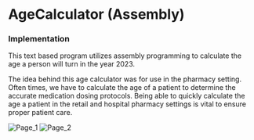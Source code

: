 # AgeCalculator (Assembly)
### Implementation
This text based program utilizes assembly programming to calculate the age a person will turn in the year 2023. 

The idea behind this age calculator was for use in the pharmacy setting. Often times, we have to calculate the age of a patient to determine the accurate medication dosing protocols. Being able to quickly calculate the age a patient in the retail and hospital pharmacy settings is vital to ensure proper patient care.

![Page_1](https://github.com/KavyaKolavasi1/AgeCalculator/assets/135289399/5cac80bb-648e-4ad4-8e10-49d8af9b7ded)
![Page_2](https://github.com/KavyaKolavasi1/AgeCalculator/assets/135289399/0ab63334-151e-4e71-8387-188f0becb744)


